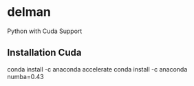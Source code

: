 # delman
Python with Cuda Support

## Installation Cuda
conda install -c anaconda accelerate 
conda install -c anaconda numba=0.43
